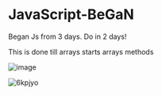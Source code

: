 # JavaScript-BeGaN
Began Js from 3 days.
Do in 2 days!

This is done 
till arrays 
starts arrays methods


![image](https://user-images.githubusercontent.com/90677747/175473280-938f0d84-b522-4730-a99b-635e5ba7a152.png)

![6kpjyo](https://user-images.githubusercontent.com/90677747/175494806-a4339ce4-88a2-4ace-9180-1d030f1180c3.gif)
